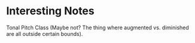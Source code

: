 # Interesting Notes
Tonal Pitch Class (Maybe not? The thing where augmented vs. diminished are all outside certain bounds).

